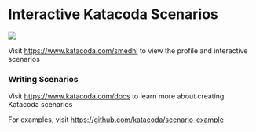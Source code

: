 # Interactive Katacoda Scenarios

[![](http://shields.katacoda.com/katacoda/smedhi/count.svg)](https://www.katacoda.com/smedhi "Get your profile on Katacoda.com")

Visit https://www.katacoda.com/smedhi to view the profile and interactive scenarios

### Writing Scenarios
Visit https://www.katacoda.com/docs to learn more about creating Katacoda scenarios

For examples, visit https://github.com/katacoda/scenario-example
